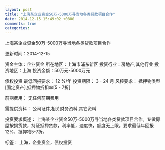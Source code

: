 ```yaml
---
layout: post
title: "上海某企业资金50万-5000万寻当地各类贷款项目合作"
date: 2014-12-15 15:49:02 +0800
comments: true
categories: 
---
```

上海某企业资金50万-5000万寻当地各类贷款项目合作



更新时间：2014-12-15

资金主体：企业资金
所在地区：上海市浦东新区
投资行业：房地产,其他行业
投资地区：上海
投资金额：50万元-5000万元

债权投资
最低回报要求：
                            12 %/年
                                                                                投资期限：
                            3 - 24 月
                                                                                                                                        风控要求：
                            抵押物类型[固定资产],抵押物折扣率[5 - 7折]

前期费用：
无任何前期费用

需提供资料：
公司证件,相关财务资料,其它资料

投资要求概述：
上海某企业资金50万-5000万寻当地各类贷款项目合作。专做房屋按揭贷款，持证抵押贷款，利率低，速度快，额度无上限。要求最低年回报12%，抵押物5-7折。

标签：
上海，企业资金，债权投资

